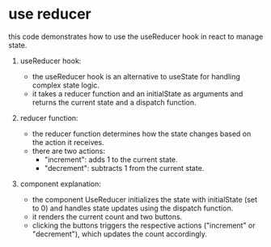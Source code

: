 # use reducer

this code demonstrates how to use the useReducer hook in react to manage state.

1. useReducer hook:

   - the useReducer hook is an alternative to useState for handling complex state logic.
   - it takes a reducer function and an initialState as arguments and returns the current state and a dispatch function.

2. reducer function:

   - the reducer function determines how the state changes based on the action it receives.
   - there are two actions:
     - "increment": adds 1 to the current state.
     - "decrement": subtracts 1 from the current state.

3. component explanation:

   - the component UseReducer initializes the state with initialState (set to 0) and handles state updates using the dispatch function.
   - it renders the current count and two buttons.
   - clicking the buttons triggers the respective actions ("increment" or "decrement"), which updates the count accordingly.

